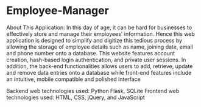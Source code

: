 # Employee-Manager

About This Application: In this day of age, it can be hard for businesses to effectively store and manage their employees' information. Hence this web application is designed to simplify and digitize this tedious process by allowing the storage of employee details such as name, joining date, email and phone number onto a database. This website features account creation, hash-based login authentication, and private user sessions. In addition, the back-end functionalities allows users to add, retrieve, update and remove data entries onto a database while front-end features include an intuitive, mobile compatible and polished interface

Backend web technologies used: Python Flask, SQLite
Frontend web technologies used: HTML, CSS, jQuery, and JavaScript
